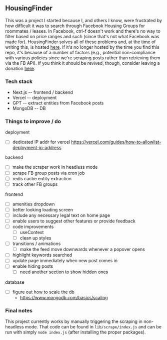 ## HousingFinder

This was a project I started because I, and others I know, were frustrated by how difficult it was to search through Facebook Housing Groups for roommates / leases. In Facebook, ctrl-f doesn't work and there's no way to filter based on price ranges and such (since that's not what Facebook was made for). HousingFinder solves all of these problems and, at the time of writing this, is hosted [here](https://housing-finder.vercel.app). If it's no longer hosted by the time you find this repo, it's because of a number of factors (e.g., potential non-compliance with various policies since we're scraping posts rather than retrieving them via the FB API). If you think it should be revived, though, consider leaving a donation [here](https://ko-fi.com/housingfinder).

### Tech stack

- Next.js -- frontend / backend
- Vercel -- deployment
- GPT -- extract entities from Facebook posts
- MongoDB -- DB

### Things to improve / do

deployment

- [ ] dedicated IP addr for vercel https://vercel.com/guides/how-to-allowlist-deployment-ip-address

backend

- [ ] make the scraper work in headless mode
- [ ] scrape FB group posts via cron job
- [ ] redis cache entity extraction
- [ ] track other FB groups

frontend

- [ ] amenities dropdown
- [ ] better looking loading screen
- [ ] include any necessary legal text on home page
- [ ] enable users to suggest other features or provide feedback
- [ ] code improvements
  - [ ] useContext
  - [ ] clean up styles
- [ ] transitions / animations
  - [ ] make the feed move downwards whenever a popover opens
- [ ] highlight keywords searched
- [ ] update page immediately when new post comes in
- [ ] enable hiding posts
  - [ ] need another section to show hidden ones

database

- [ ] figure out how to scale the db
  - https://www.mongodb.com/basics/scaling

### Final notes

This project currently works by manually triggering the scraping in non-headless mode. That code can be found in `lib/scrape/index.js` and can be run with simply `node index.js` (after installing the proper packages).
